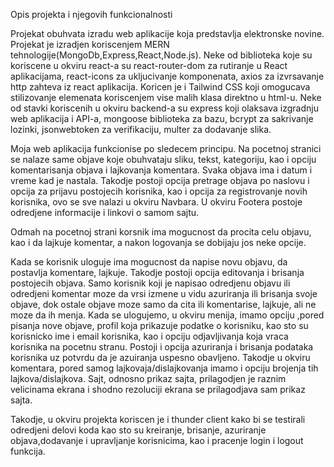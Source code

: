 Opis projekta i njegovih funkcionalnosti
	
Projekat obuhvata izradu web aplikacije koja predstavlja elektronske novine. Projekat je izradjen koriscenjem MERN tehnologije(MongoDb,Express,React,Node.js). Neke od biblioteka koje su koriscene u okviru react-a su react-router-dom za rutiranje u React aplikacijama, react-icons za ukljucivanje komponenata, axios za izvrsavanje http zahteva iz react aplikacija. Koricen je i Tailwind CSS koji omogucava stilizovanje elemenata koriscenjem vise malih klasa direktno u html-u. Neke od stavki koriscenih u okviru backend-a su express koji olaksava izgradnju web aplikacija i API-a, mongoose biblioteka za bazu, bcrypt za sakrivanje lozinki, jsonwebtoken za verifikaciju, multer za dodavanje slika. 

Moja web aplikacija funkcionise po sledecem principu. Na pocetnoj stranici se nalaze same objave koje obuhvataju sliku, tekst, kategoriju, kao i opciju komentarisanja objava i lajkovanja komentara. Svaka objava ima i datum  i vreme kad je nastala. Takodje postoji opcija pretrage objava po naslovu i opcija za prijavu postojecih korisnika, kao i opcija za registrovanje novih korisnika, ovo se sve nalazi u okviru Navbara. U okviru Footera postoje odredjene informacije i linkovi o samom sajtu.

Odmah na pocetnoj strani korsnik ima mogucnost da procita celu objavu, kao i da lajkuje komentar, a nakon logovanja se dobijaju jos neke opcije.

Kada se korisnik uloguje ima mogucnost da napise novu objavu, da postavlja komentare, lajkuje. Takodje postoji opcija editovanja i brisanja postojecih objava. Samo korisnik koji je napisao odredjenu objavu ili odredjeni komentar moze da  vrsi izmene u vidu azuriranja ili brisanja svoje objave, dok ostale objave moze samo da cita ili komentarise, lajkuje, ali ne moze da ih menja. Kada se ulogujemo, u okviru menija, imamo opciju ,pored pisanja nove objave, profil koja prikazuje podatke o korisniku, kao sto su korisnicko ime i email korisnika, kao i opciju odjavljivanja koja vraca korisnika na pocetnu stranu.  Postoji i opcija azuriranja i brisanja podataka korisnika uz potvrdu da je azuiranja uspesno obavljeno. Takodje u okviru komentara, pored samog lajkovaja/dislajkovanja imamo i opciju brojenja tih lajkova/dislajkova.
Sajt, odnosno prikaz sajta, prilagodjen je raznim velicinama ekrana i shodno rezoluciji ekrana se prilagodjava sam prikaz sajta.

Takodje, u okviru projekta koriscen je i thunder client kako bi se testirali odredjeni delovi koda kao sto su kreiranje, brisanje, azuriranje objava,dodavanje i upravljanje korisnicima, kao i pracenje login i logout funkcija.

